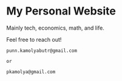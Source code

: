 # My Personal Website

Mainly tech, economics, math, and life.

Feel free to reach out!

```
punn.kamolyabutr@gmail.com

or

pkamolya@gmail.com
```
